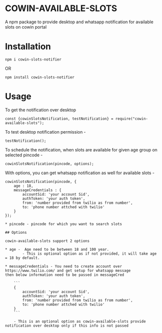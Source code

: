 # COWIN-AVAILABLE-SLOTS

A npm package to provide desktop and whatsapp notification for available slots on cowin portal

# Installation

`npm i cowin-slots-notifier`

OR

`npm install cowin-slots-notifier`

# Usage

To get the notification over desktop

```
const {cowinSlotsNotification, testNotification} = require("cowin-available-slots");
```

To test desktop notification permission -
```
testNotification();
```

To schedule the notification, when slots are available for given age group on selected pincode - 
```
cowinSlotsNotification(pincode, options);
```

With options, you can get whatsapp notification as well for available slots -
```
cowinSlotsNotification(pincode, {
    age : 18,
    messageCredentials : {
        accountSid: 'your account Sid',
        authToken: 'your auth token',
        from: 'number provided from twilio as from number',
        to: 'phone number attched with twilio'
    }
});

* pincode - pincode for which you want to search slots

## Options

cowin-available-slots support 2 options

* age -  Age need to be between 18 and 100 year. 
        - This is optional option as if not provided, it will take age = 18 by default.

* messageCredentials - You need to create account over https://www.twilio.com/ and get setup for whatsapp message
then below information need to be passed in messageCred
    
    ```
    {
        accountSid: 'your account Sid',
        authToken: 'your auth token',
        from: 'number provided from twilio as from number',
        to: 'phone number attched with twilio'
    }
    ```

    - This is an optional option as cowin-available-slots provide notification over desktop only if this info is not passed




